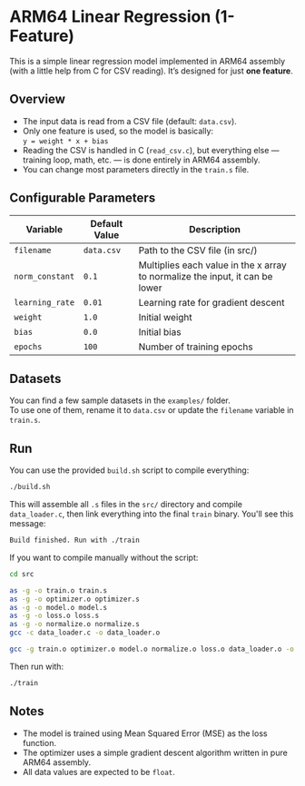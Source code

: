 # ARM64 Linear Regression (1-Feature)

This is a simple linear regression model implemented in ARM64 assembly (with a little help from C for CSV reading). It’s designed for just **one feature**.

## Overview

- The input data is read from a CSV file (default: `data.csv`).
- Only one feature is used, so the model is basically:  
  `y = weight * x + bias`
- Reading the CSV is handled in C (`read_csv.c`), but everything else — training loop, math, etc. — is done entirely in ARM64 assembly.
- You can change most parameters directly in the `train.s` file.

## Configurable Parameters

|      Variable      | Default Value | Description
|--------------------|---------------|-------------
| `filename`         |  `data.csv`   | Path to the CSV file (in src/)
| `norm_constant`    |     `0.1`     | Multiplies each value in the x array to normalize the input, it can be lower
| `learning_rate`    |     `0.01`    | Learning rate for gradient descent
| `weight`           |     `1.0`     | Initial weight
| `bias`             |     `0.0`     | Initial bias
| `epochs`           |     `100`     | Number of training epochs

## Datasets

You can find a few sample datasets in the `examples/` folder.  
To use one of them, rename it to `data.csv` or update the `filename` variable in `train.s`.

## Run

You can use the provided `build.sh` script to compile everything:

```bash
./build.sh
```

This will assemble all `.s` files in the `src/` directory and compile `data_loader.c`, then link everything into the final `train` binary.
You'll see this message:

```bash
Build finished. Run with ./train
```

If you want to compile manually without the script:

```bash
cd src

as -g -o train.o train.s
as -g -o optimizer.o optimizer.s
as -g -o model.o model.s
as -g -o loss.o loss.s
as -g -o normalize.o normalize.s
gcc -c data_loader.c -o data_loader.o

gcc -g train.o optimizer.o model.o normalize.o loss.o data_loader.o -o train
```

Then run with:

```bash
./train
```

## Notes

- The model is trained using Mean Squared Error (MSE) as the loss function.
- The optimizer uses a simple gradient descent algorithm written in pure ARM64 assembly.
- All data values are expected to be `float`.